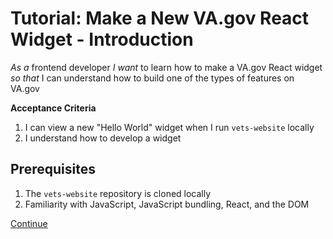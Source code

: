 #   Tutorial: Make a New VA.gov React Widget - Introduction

*As a* frontend developer
*I want* to learn how to make a VA.gov React widget
*so that* I can understand how to build one of the types of features on VA.gov

**Acceptance Criteria**

1.  I can view a new "Hello World" widget when I run `vets-website` locally
2.  I understand how to develop a widget

##  Prerequisites

1.  The `vets-website` repository is cloned locally
2.  Familiarity with JavaScript, JavaScript bundling, React, and the DOM

[Continue](./2_WIDGET.md)
